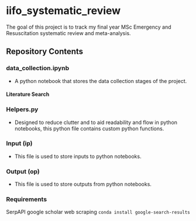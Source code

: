 # iifo_systematic_review

The goal of this project is to track my final year MSc Emergency and Resuscitation systematic review and meta-analysis. 

## Repository Contents

### data_collection.ipynb
- A python notebook that stores the data collection stages of the project. 

#### Literature Search

### Helpers.py
- Designed to reduce clutter and to aid readability and flow in python notebooks, this python file contains custom python functions.

### Input (ip)
- This file is used to store inputs to python notebooks.

### Output (op)
- This file is used to store outputs from python notebooks.

### Requirements
SerpAPI google scholar web scraping
`conda install google-search-results`
